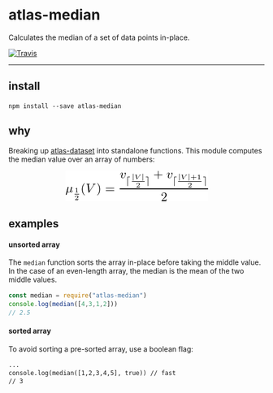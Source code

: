 # atlas-median

Calculates the median of a set of data points in-place.

[![Travis](https://img.shields.io/travis/atlassubbed/atlas-median.svg)](https://travis-ci.org/atlassubbed/atlas-median)

---

## install

```
npm install --save atlas-median
```

## why

Breaking up [atlas-dataset](https://github.com/atlassubbed/atlas-dataset#readme) into standalone functions. This module computes the median value over an array of numbers:

<p align="center">
  <img alt="median(V) = (v[ceil(|V|/2)] + v[ceil((|V|+1)/2)])/2" src="docs/median.png">
</p>

## examples

#### unsorted array

The `median` function sorts the array in-place before taking the middle value. In the case of an even-length array, the median is the mean of the two middle values.

```javascript
const median = require("atlas-median")
console.log(median([4,3,1,2]))
// 2.5
```

#### sorted array

To avoid sorting a pre-sorted array, use a boolean flag:

```
...
console.log(median([1,2,3,4,5], true)) // fast
// 3
```
